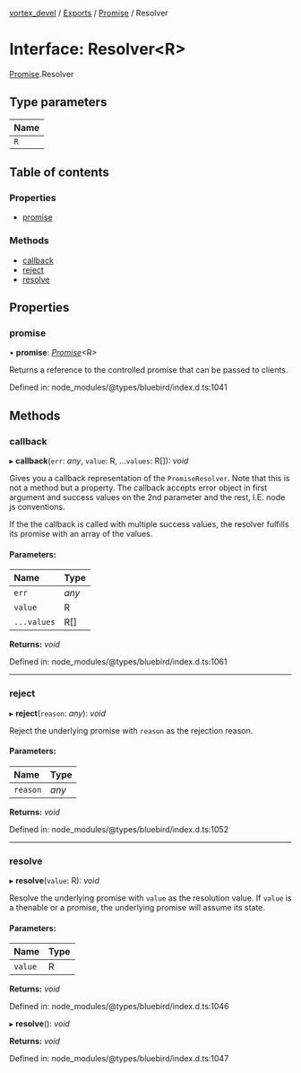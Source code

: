 [vortex_devel](../README.md) / [Exports](../modules.md) / [Promise](../modules/promise.md) / Resolver

# Interface: Resolver<R\>

[Promise](../modules/promise.md).Resolver

## Type parameters

Name |
:------ |
`R` |

## Table of contents

### Properties

- [promise](promise.resolver.md#promise)

### Methods

- [callback](promise.resolver.md#callback)
- [reject](promise.resolver.md#reject)
- [resolve](promise.resolver.md#resolve)

## Properties

### promise

• **promise**: [*Promise*](../classes/promise.md)<R\>

Returns a reference to the controlled promise that can be passed to clients.

Defined in: node_modules/@types/bluebird/index.d.ts:1041

## Methods

### callback

▸ **callback**(`err`: *any*, `value`: R, ...`values`: R[]): *void*

Gives you a callback representation of the `PromiseResolver`. Note that this is not a method but a property.
The callback accepts error object in first argument and success values on the 2nd parameter and the rest, I.E. node js conventions.

If the the callback is called with multiple success values, the resolver fulfills its promise with an array of the values.

#### Parameters:

Name | Type |
:------ | :------ |
`err` | *any* |
`value` | R |
`...values` | R[] |

**Returns:** *void*

Defined in: node_modules/@types/bluebird/index.d.ts:1061

___

### reject

▸ **reject**(`reason`: *any*): *void*

Reject the underlying promise with `reason` as the rejection reason.

#### Parameters:

Name | Type |
:------ | :------ |
`reason` | *any* |

**Returns:** *void*

Defined in: node_modules/@types/bluebird/index.d.ts:1052

___

### resolve

▸ **resolve**(`value`: R): *void*

Resolve the underlying promise with `value` as the resolution value. If `value` is a thenable or a promise, the underlying promise will assume its state.

#### Parameters:

Name | Type |
:------ | :------ |
`value` | R |

**Returns:** *void*

Defined in: node_modules/@types/bluebird/index.d.ts:1046

▸ **resolve**(): *void*

**Returns:** *void*

Defined in: node_modules/@types/bluebird/index.d.ts:1047
